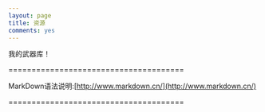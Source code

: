 ```yaml
---
layout: page
title: 资源
comments: yes
---
```


我的武器库！

======================================

MarkDown语法说明:[http://www.markdown.cn/](http://www.markdown.cn/)<br />

======================================
